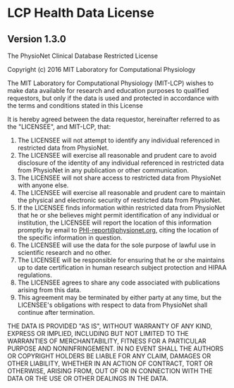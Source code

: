 # LCP Health Data License

## Version 1.3.0

The PhysioNet Clinical Database Restricted License

Copyright (c) 2016 MIT Laboratory for Computational Physiology

The MIT Laboratory for Computational Physiology (MIT-LCP) wishes 
to make data available for research and education purposes to 
qualified requestors, but only if the data is used and protected 
in accordance with the terms and conditions stated in this License

It is hereby agreed between the data requestor, hereinafter referred to
as the "LICENSEE", and MIT-LCP, that:

1. The LICENSEE will not attempt to identify any individual referenced in restricted data from PhysioNet.  
2. The LICENSEE will exercise all reasonable and prudent care to avoid disclosure of the identity of any individual referenced in restricted data from PhysioNet in any publication or other communication.  
3. The LICENSEE will not share access to restricted data from PhysioNet with anyone else. 
4. The LICENSEE will exercise all reasonable and prudent care to maintain the physical and electronic security of restricted data from PhysioNet.  
5. If the LICENSEE finds information within restricted data from PhysioNet that he or she believes might permit identification of any individual or institution, the LICENSEE will report the location of this information promptly by email to PHI-report@physionet.org, citing the location of the specific information in question.  
6. The LICENSEE will use the data for the sole purpose of lawful use in scientific research and no other.  
7. The LICENSEE will be responsible for ensuring that he or she maintains up to date certification in human research subject protection and HIPAA regulations.
9. The LICENSEE agrees to share any code associated with publications arising from this data. 
10. This agreement may be terminated by either party at any time, but the LICENSEE's obligations with respect to data from PhysioNet shall continue after termination.  

THE DATA IS PROVIDED "AS IS", WITHOUT WARRANTY OF ANY KIND, EXPRESS OR
IMPLIED, INCLUDING BUT NOT LIMITED TO THE WARRANTIES OF MERCHANTABILITY,
FITNESS FOR A PARTICULAR PURPOSE AND NONINFRINGEMENT. IN NO EVENT SHALL THE
AUTHORS OR COPYRIGHT HOLDERS BE LIABLE FOR ANY CLAIM, DAMAGES OR OTHER
LIABILITY, WHETHER IN AN ACTION OF CONTRACT, TORT OR OTHERWISE, ARISING FROM,
OUT OF OR IN CONNECTION WITH THE DATA OR THE USE OR OTHER DEALINGS IN THE
DATA.







